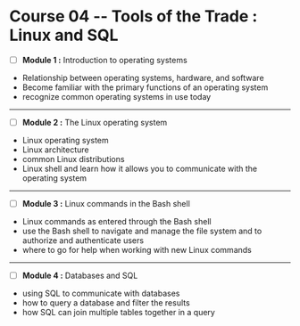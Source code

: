 # Course 04 -- Tools of the Trade : Linux and SQL 

 - [ ] **Module 1 :** Introduction to operating systems
      
- Relationship between operating systems, hardware, and software
- Become familiar with the primary functions of an operating system
- recognize common operating systems in use today
---

- [ ] **Module 2 :**  The Linux operating system

- Linux operating system
- Linux architecture
- common Linux distributions
- Linux shell and learn how it allows you to communicate with the operating system
---

- [ ] **Module 3 :** Linux commands in the Bash shell

- Linux commands as entered through the Bash shell
- use the Bash shell to navigate and manage the file system and to authorize and authenticate users
- where to go for help when working with new Linux commands
---

- [ ] **Module 4 :** Databases and SQL

- using SQL to communicate with databases
- how to query a database and filter the results
- how SQL can join multiple tables together in a query
